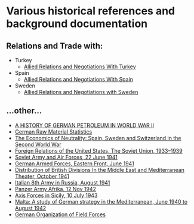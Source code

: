 # Various historical references and background documentation

## Relations and Trade with:

- Turkey
    - [Allied Relations and Negotiations With Turkey](https://1997-2001.state.gov/www/regions/eur/rpt_9806_ng_turkey.pdf)
- Spain
    - [Allied Relations and Negotiations With Spain](https://1997-2001.state.gov/regions/eur/rpt_9806_ng_spain.pdf)
- Sweden
    - [Allied Relations and Negotiations with Sweden](https://1997-2001.state.gov/regions/eur/rpt_9806_ng_sweden.pdf)

## ...other...

- [A HISTORY OF GERMAN PETROLEUM IN WORLD WAR II](https://apps.dtic.mil/sti/pdfs/AD1020261.pdf)
- [German Raw Material Statistics](https://panzerworld.com/german-raw-material-statistics)
- [The Economics of Neutrality: Spain, Sweden and Switzerland in the Second World War](https://etheses.lse.ac.uk/178/1/Golson_The_Economics_of_Neutrality.pdf)
- [Foreign Relations of the United States, The Soviet Union, 1933–1939](https://history.state.gov/historicaldocuments/frus1933-39)
- [Soviet Army and Air Forces, 22 June 1941](https://usacac.army.mil/sites/default/files/documents/carl/nafziger/941RFCC.pdf)
- [German Armed Forces, Eastern Front, June 1941](https://usacac.army.mil/sites/default/files/documents/carl/nafziger/941GFAA.pdf)
- [Distribution of British Divisions In the Middle East and Mediterranean Theater, October 1941](https://usacac.army.mil/sites/default/files/documents/carl/nafziger/941BJAA.pdf)
- [Italian 8th Army in Russia, August 1941](https://usacac.army.mil/sites/default/files/documents/carl/nafziger/941IHRA.pdf)
- [Panzer Army Afrika, 12 Nov 1942](https://usacac.army.mil/sites/default/files/documents/carl/nafziger/942GKME.pdf)
- [Axis Forces in Sicily, 10 July 1943](https://usacac.army.mil/sites/default/files/documents/carl/nafziger/943GGAD.pdf)
- [Malta: A study of German strategy in the Mediterranean, June 1940 to August 1942](./Malta_Jun1940.pdf)
- [German Organization of Field Forces](https://www.ibiblio.org/hyperwar/Germany/HB/HB-2.html)
